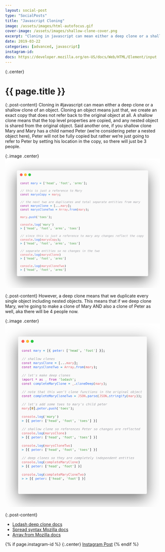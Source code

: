 ```yaml
---
layout: social-post
type: "SocialPosts"
title: "Javascript Cloning"
image: /assets/images/html-autofocus.gif
cover-image: /assets/images/shallow-clone-cover.png
excerpt: "Cloning in javascript can mean either a deep clone or a shallow clone of an object."
date: 2019-03-22
categories: [advanced, javascript]
instagram-id: 
docs: https://developer.mozilla.org/en-US/docs/Web/HTML/Element/input
---
```

{:.center}
# {{ page.title }}

{:.post-content}
Cloning in #javascript can mean either a deep clone or a shallow clone of an object. 
Cloning an object means just that, we create an exact copy that does not refer 
back to the original object at all. A shallow clone means that the top level 
properties are copied, and any nested object is shared from the original object. 
Said another one, if you shallow clone Mary and Mary has a child named Peter 
(we’re considering peter a nested object here), Peter will not be fully copied 
but rather we’re just going to refer to Peter by setting his location in the copy, 
so there will just be 3 people. 

{:.image .center}
![shallow clone]( /assets/images/shallow-clone.png)

{:.post-content}
However, a deep clone means that we duplicate every 
single object including nested objects. This means that if we deep clone Mary, we’re 
going to make a clone of Mary AND also a clone of Peter as well, aka there will be 4 people now.

{:.image .center}
![deep clone]( /assets/images/deep-clone.png)

{:.post-content}
* <a href="https://lodash.com/docs/4.17.11#cloneDeep" target="_blank">Lodash deep clone docs</a>
* <a href="https://developer.mozilla.org/en-US/docs/Web/JavaScript/Reference/Operators/Spread_syntax">Spread syntax Mozilla docs</a>
* <a href="https://developer.mozilla.org/en-US/docs/Web/JavaScript/Reference/Global_Objects/Array/from">Array.from Mozilla docs</a>

{% if page.instagram-id %}
{:.center}
<a class="insta-link" href="https://www.instagram.com/p/{{page.instagram-id}}" target="_blank">Instagram Post</a>
{% endif %}




